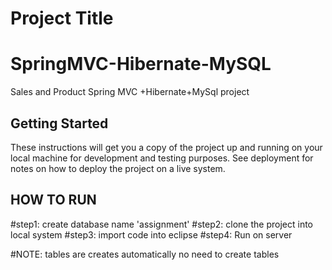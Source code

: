 # Project Title
# SpringMVC-Hibernate-MySQL
Sales and Product Spring MVC +Hibernate+MySql project

## Getting Started

These instructions will get you a copy of the project up and running on your local machine for development and testing purposes. See deployment for notes on how to deploy the project on a live system.

## HOW TO RUN
#step1: create database name 'assignment'
#step2: clone the project into local system
#step3: import code into eclipse
#step4: Run on server

#NOTE: tables are creates automatically no need to create tables

